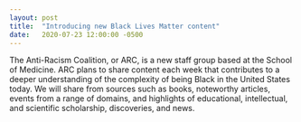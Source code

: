 ```yaml
---
layout: post
title:  "Introducing new Black Lives Matter content"
date:   2020-07-23 12:00:00 -0500
---
```

The Anti-Racism Coalition, or ARC, is a new staff group based at the School of Medicine. ARC plans to share content each week that contributes to a deeper understanding of the complexity of being Black in the United States today. We will share from sources such as books, noteworthy articles, events from a range of domains, and highlights of educational, intellectual, and scientific scholarship, discoveries, and news.
